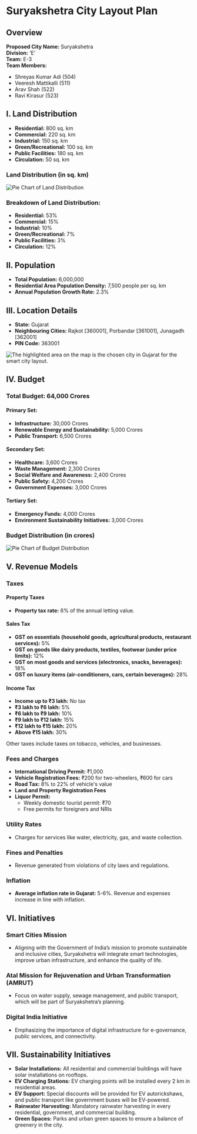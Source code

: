 # Suryakshetra City Layout Plan

## Overview

**Proposed City Name:** Suryakshetra  
**Division:** ‘E’  
**Team:** E-3  
**Team Members:**
- Shreyas Kumar Adi (504)
- Veeresh Mattikalli (511)
- Arav Shah (522)
- Ravi Kirasur (523)

## I. Land Distribution

- **Residential:** 800 sq. km
- **Commercial:** 220 sq. km
- **Industrial:** 150 sq. km
- **Green/Recreational:** 100 sq. km
- **Public Facilities:** 180 sq. km
- **Circulation:** 50 sq. km

### Land Distribution (in sq. km)

![Pie Chart of Land Distribution](assets/land_distribution.jpg)

### Breakdown of Land Distribution:

- **Residential:** 53%
- **Commercial:** 15%
- **Industrial:** 10%
- **Green/Recreational:** 7%
- **Public Facilities:** 3%
- **Circulation:** 12%

## II. Population

- **Total Population:** 6,000,000
- **Residential Area Population Density:** 7,500 people per sq. km
- **Annual Population Growth Rate:** 2.3%

## III. Location Details

- **State:** Gujarat
- **Neighbouring Cities:** Rajkot [360001], Porbandar [361001], Junagadh [362001]
- **PIN Code:** 363001
  
![The highlighted area on the map is the chosen city in Gujarat for the smart city layout.](assets/location.jpg)


## IV. Budget

### Total Budget: 64,000 Crores

#### Primary Set:
- **Infrastructure:** 30,000 Crores
- **Renewable Energy and Sustainability:** 5,000 Crores
- **Public Transport:** 6,500 Crores

#### Secondary Set:
- **Healthcare:** 3,600 Crores
- **Waste Management:** 2,300 Crores
- **Social Welfare and Awareness:** 2,400 Crores
- **Public Safety:** 4,200 Crores
- **Government Expenses:** 3,000 Crores

#### Tertiary Set:
- **Emergency Funds:** 4,000 Crores
- **Environment Sustainability Initiatives:** 3,000 Crores

### Budget Distribution (in crores)

![Pie Chart of Budget Distribution](assets/budget.jpg)

## V. Revenue Models

### Taxes

#### Property Taxes
- **Property tax rate:** 6% of the annual letting value.

#### Sales Tax
- **GST on essentials (household goods, agricultural products, restaurant services):** 5%
- **GST on goods like dairy products, textiles, footwear (under price limits):** 12%
- **GST on most goods and services (electronics, snacks, beverages):** 18%
- **GST on luxury items (air-conditioners, cars, certain beverages):** 28%

#### Income Tax
- **Income up to ₹3 lakh:** No tax
- **₹3 lakh to ₹6 lakh:** 5%
- **₹6 lakh to ₹9 lakh:** 10%
- **₹9 lakh to ₹12 lakh:** 15%
- **₹12 lakh to ₹15 lakh:** 20%
- **Above ₹15 lakh:** 30%

Other taxes include taxes on tobacco, vehicles, and businesses.

### Fees and Charges

- **International Driving Permit:** ₹1,000
- **Vehicle Registration Fees:** ₹200 for two-wheelers, ₹600 for cars
- **Road Tax:** 8% to 22% of vehicle's value
- **Land and Property Registration Fees**
- **Liquor Permit:**
  - Weekly domestic tourist permit: ₹70
  - Free permits for foreigners and NRIs

### Utility Rates
- Charges for services like water, electricity, gas, and waste collection.

### Fines and Penalties
- Revenue generated from violations of city laws and regulations.

### Inflation
- **Average inflation rate in Gujarat:** 5-6%. Revenue and expenses increase in line with inflation.

## VI. Initiatives

### Smart Cities Mission
- Aligning with the Government of India’s mission to promote sustainable and inclusive cities, Suryakshetra will integrate smart technologies, improve urban infrastructure, and enhance the quality of life.

### Atal Mission for Rejuvenation and Urban Transformation (AMRUT)
- Focus on water supply, sewage management, and public transport, which will be part of Suryakshetra’s planning.

### Digital India Initiative
- Emphasizing the importance of digital infrastructure for e-governance, public services, and connectivity.

## VII. Sustainability Initiatives

- **Solar Installations:** All residential and commercial buildings will have solar installations on rooftops.
- **EV Charging Stations:** EV charging points will be installed every 2 km in residential areas.
- **EV Support:** Special discounts will be provided for EV autorickshaws, and public transport like government buses will be EV-powered.
- **Rainwater Harvesting:** Mandatory rainwater harvesting in every residential, government, and commercial building.
- **Green Spaces:** Parks and urban green spaces to ensure a balance of greenery in the city.
